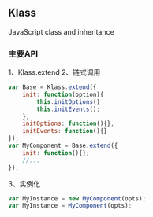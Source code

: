## Klass
JavaScript class and inheritance

### 主要API

1、Klass.extend 
2、链式调用
```javascript
var Base = Klass.extend({
    init: function(option){
        this.initOptions()
        this.initEvents();
    },
    initOptions: function(){},
    initEvents: function(){}
});
var MyComponent = Base.extend({
    init: function(){};
    //...
});
```
3、实例化
```javascript
var MyInstance = new MyComponent(opts);
var MyInstance = MyComponent(opts);
```
